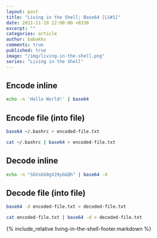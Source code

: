 ```yaml
---
layout: post
title: "Living in the Shell; Base64 [LS#1]"
date: 2021-11-19 22:00:00 +0330
excerpt: ""
categories: article
author: babakks
comments: true
published: true
image: "/img/living-in-the-shell.png"
series: "Living in the Shell"
---
```


## Encode inline

```sh
echo -n 'Hello World!' | base64
```

## Encode file (into file)

```sh
base64 ~/.bashrc > encoded-file.txt
```

```sh
cat ~/.bashrc | base64 > encoded-file.txt
```

## Decode inline

```sh
echo -n "SGVsbG8gV29ybGQh" | base64 -d
```

## Decode file (into file)

```sh
base64 -d encoded-file.txt > decoded-file.txt
```

```sh
cat encoded-file.txt | base64 -d > decoded-file.txt
```

{% include_relative living-in-the-shell-footer.markdown %}
